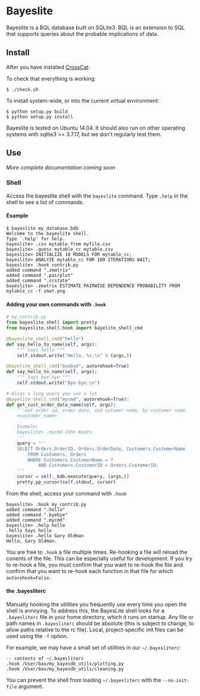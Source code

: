 # Bayeslite

Bayeslite is a BQL database built on SQLite3.  BQL is an extension to
SQL that supports queries about the probable implications of data.

## Install

After you have installed
[CrossCat](https://github.com/mit-probabilistic-computing-project/crosscat):

To check that everything is working:

```
$ ./check.sh
```

To install system-wide, or into the current virtual environment:

```
$ python setup.py build
$ python setup.py install
```

Bayeslite is tested on Ubuntu 14.04.  It should also run on other
operating systems with sqlite3 >= 3.7.17, but we don't regularly test
them.

## Use
*More complete documentation coming soon*
### Shell

Access the bayeslite shell with the `bayeslite` command. Type `.help`
in the shell to see a list of commands.

#### Example

```
$ bayeslite my_database.bdb
Welcome to the bayeslite shell.
Type `.help' for help.
bayeslite> .csv mytable from myfile.csv
bayeslite> .guess mytable_cc mytable.csv
bayeslite> INITIALIZE 10 MODELS FOR mytable_cc;
bayeslite> ANALYZE mytable_cc FOR 100 ITERATIONS WAIT;
bayeslite> .hook contrib.py
added command ".zmatrix"
added command ".pairplot"
added command ".ccstate"
bayeslite> .zmatrix ESTIMATE PAIRWISE DEPENDENCE PROBABILITY FROM mytable_cc -f zmat.png
```

#### Adding your own commands with `.hook`

```python
# my_contrib.py
from bayeslite.shell import pretty
from bayeslite.shell.hook import bayelite_shell_cmd

@bayeslite_shell_cmd("hello")
def say_hello_to_name(self, args):
    """ Says hello """
    self.stdout.write("Hello, %s.\n" % (args,))

@bayelite_shell_cmd("byebye", autorehook=True)
def say_hello_to_name(self, args):
    """ Says bye-bye """
    self.stdout.write("Bye-bye.\n")

# Alias a long query you use a lot 
@bayelite_shell_cmd("mycmd", autorehook=True):
def get_cust_order_data_name(self, args):
    '''Get order id, order date, and cutomer name, by customer name 
    <customer_name>

    Example:
    bayeslite> .mycmd John Keats 
    '''
    query = '''
    SELECT Orders.OrderID, Orders.OrderDate, Customers.CustomerName
        FROM Customers, Orders
        WHERE Customers.CustomerName = ? 
            AND Customers.CustomerID = Orders.CustomerID;
    '''
    cursor = self._bdb.execute(query, (args,))
    pretty.pp_cursor(self.stdout, cursor)

```

From the shell, access your command with `.hook`
```
bayeslite> .hook my_contrib.py
added command ".hello"
added command ".byebye"
added command ".mycmd"
bayeslite> .help hello
.hello Says hello
bayeslite> .hello Gary Oldman
Hello, Gary Oldman.
```

You are free to `.hook` a file multiple times. Re-hooking a file will reload the conents of the file. This can be especially useful for development. If you try to re-hook a file, you must confirm that you want to re-hook the file and confirm that you want to re-hook each function in that file for which `autorehook=False`.

#### the .bayesliterc
Manually hooking the utilities you frequently use every time you open the shell is annoying. To address this, the BayesLite shell looks for a `.bayesliterc` file in your home directory, which it runs on startup. Any file or path names in `.bayesliterc` should be absolute (this is subject to change, to allow paths relative to the rc file). Local, project-specific init files can be used using the `-f` option. 

For example, we may have a small set of utilities in our `~/.bayesliterc`:

```
-- contents of ~/.bayesliterc
.hook /User/bax/my_bayesdb_utils/plotting.py
.hook /User/bax/my_bayesdb_utils/cleaning.py
```

You can prevent the shell from loading `~/.bayesliterc` with the `--no-init-file` argument.



